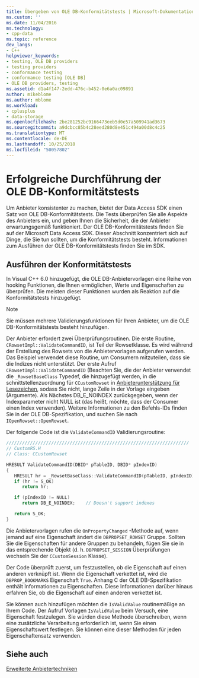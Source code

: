 ```yaml
---
title: Übergeben von OLE DB-Konformitätstests | Microsoft-Dokumentation
ms.custom: ''
ms.date: 11/04/2016
ms.technology:
- cpp-data
ms.topic: reference
dev_langs:
- C++
helpviewer_keywords:
- testing, OLE DB providers
- testing providers
- conformance testing
- conformance testing [OLE DB]
- OLE DB providers, testing
ms.assetid: d1a4f147-2edd-476c-b452-0e6a0ac09891
author: mikeblome
ms.author: mblome
ms.workload:
- cplusplus
- data-storage
ms.openlocfilehash: 2be281252bc9166473eeb5d0e57a509941ad3673
ms.sourcegitcommit: a9dcbcc85b4c28eed280d8e451c494a00d8c4c25
ms.translationtype: MT
ms.contentlocale: de-DE
ms.lasthandoff: 10/25/2018
ms.locfileid: "50057802"
---
```

# <a name="passing-ole-db-conformance-tests"></a>Erfolgreiche Durchführung der OLE DB-Konformitätstests

Um Anbieter konsistenter zu machen, bietet der Data Access SDK einen Satz von OLE DB-Konformitätstests. Die Tests überprüfen Sie alle Aspekte des Anbieters ein, und geben Ihnen die Sicherheit, die der Anbieter erwartungsgemäß funktioniert. Der OLE DB-Konformitätstests finden Sie auf der Microsoft Data Access SDK. Dieser Abschnitt konzentriert sich auf Dinge, die Sie tun sollten, um die Konformitätstests besteht. Informationen zum Ausführen der OLE DB-Konformitätstests finden Sie im SDK.

## <a name="running-the-conformance-tests"></a>Ausführen der Konformitätstests

In Visual C++ 6.0 hinzugefügt, die OLE DB-Anbietervorlagen eine Reihe von hooking Funktionen, die Ihnen ermöglichen, Werte und Eigenschaften zu überprüfen. Die meisten dieser Funktionen wurden als Reaktion auf die Konformitätstests hinzugefügt.

> [!NOTE]
> Sie müssen mehrere Validierungsfunktionen für Ihren Anbieter, um die OLE DB-Konformitätstests besteht hinzufügen.

Der Anbieter erfordert zwei Überprüfungsroutinen. Die erste Routine, `CRowsetImpl::ValidateCommandID`, ist Teil der Rowsetklasse. Es wird während der Erstellung des Rowsets von die Anbietervorlagen aufgerufen werden. Das Beispiel verwendet diese Routine, um Consumern mitzuteilen, dass sie die Indizes nicht unterstützt. Der erste Aufruf `CRowsetImpl::ValidateCommandID` (Beachten Sie, die der Anbieter verwendet die `_RowsetBaseClass` Typedef, die hinzugefügt werden, in die schnittstellenzuordnung für `CCustomRowset` in [Anbieterunterstützung für Lesezeichen](../../data/oledb/provider-support-for-bookmarks.md), sodass Sie nicht, lange Zeile in der Vorlage eingeben (Argumente). Als Nächstes DB_E_NOINDEX zurückgegeben, wenn der Indexparameter nicht NULL ist (das heißt, möchte, dass der Consumer einen Index verwenden). Weitere Informationen zu den Befehls-IDs finden Sie in der OLE DB-Spezifikation, und suchen Sie nach `IOpenRowset::OpenRowset`.

Der folgende Code ist die `ValidateCommandID` Validierungsroutine:

```cpp
/////////////////////////////////////////////////////////////////////
// CustomRS.H
// Class: CCustomRowset

HRESULT ValidateCommandID(DBID* pTableID, DBID* pIndexID)
{
   HRESULT hr = _RowsetBaseClass::ValidateCommandID(pTableID, pIndexID);
   if (hr != S_OK)
      return hr;

   if (pIndexID != NULL)
      return DB_E_NOINDEX;    // Doesn't support indexes

   return S_OK;
}
```

Die Anbietervorlagen rufen die `OnPropertyChanged` -Methode auf, wenn jemand auf eine Eigenschaft ändert die `DBPROPSET_ROWSET` Gruppe. Sollten Sie die Eigenschaften für andere Gruppen zu behandeln, fügen Sie sie in das entsprechende Objekt (d. h. `DBPROPSET_SESSION` Überprüfungen wechseln Sie der `CCustomSession` Klasse).

Der Code überprüft zuerst, um festzustellen, ob die Eigenschaft auf einen anderen verknüpft ist. Wenn die Eigenschaft verkettet ist, wird die `DBPROP_BOOKMARKS` Eigenschaft `True`. Anhang C der OLE DB-Spezifikation enthält Informationen zu Eigenschaften. Diese Informationen darüber hinaus erfahren Sie, ob die Eigenschaft auf einen anderen verkettet ist.

Sie können auch hinzufügen möchten die `IsValidValue` routinemäßige an Ihrem Code. Der Aufruf Vorlagen `IsValidValue` beim Versuch, eine Eigenschaft festzulegen. Sie würden diese Methode überschreiben, wenn eine zusätzliche Verarbeitung erforderlich ist, wenn Sie einen Eigenschaftswert festlegen. Sie können eine dieser Methoden für jeden Eigenschaftensatz verwenden.

## <a name="see-also"></a>Siehe auch

[Erweiterte Anbietertechniken](../../data/oledb/advanced-provider-techniques.md)